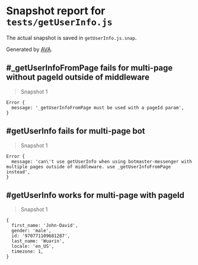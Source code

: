 # Snapshot report for `tests/getUserInfo.js`

The actual snapshot is saved in `getUserInfo.js.snap`.

Generated by [AVA](https://ava.li).

## #_getUserInfoFromPage fails for multi-page without pageId outside of middleware

> Snapshot 1

    Error {
      message: '_getUserInfoFromPage must be used with a pageId param',
    }

## #getUserInfo fails for multi-page bot

> Snapshot 1

    Error {
      message: 'can\'t use getUserInfo when using botmaster-messenger with multiple pages outside of middleware. use _getUserInfoFromPage instead',
    }

## #getUserInfo works for multi-page with pageId

> Snapshot 1

    {
      first_name: 'John-David',
      gender: 'male',
      id: '970771109681287',
      last_name: 'Wuarin',
      locale: 'en_US',
      timezone: 1,
    }
